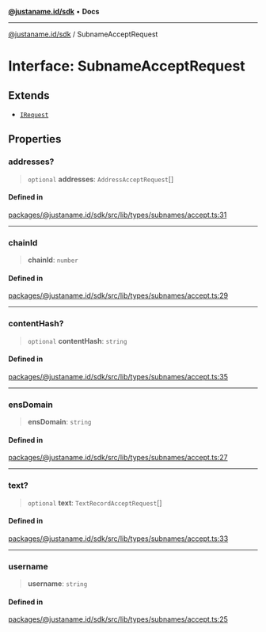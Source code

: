 [**@justaname.id/sdk**](../README.md) • **Docs**

***

[@justaname.id/sdk](../globals.md) / SubnameAcceptRequest

# Interface: SubnameAcceptRequest

## Extends

- [`IRequest`](IRequest.md)

## Properties

### addresses?

> `optional` **addresses**: `AddressAcceptRequest`[]

#### Defined in

[packages/@justaname.id/sdk/src/lib/types/subnames/accept.ts:31](https://github.com/JustaName-id/JustaName-sdk/blob/626b4b68604f3125538c424811e641247a5bd58d/packages/@justaname.id/sdk/src/lib/types/subnames/accept.ts#L31)

***

### chainId

> **chainId**: `number`

#### Defined in

[packages/@justaname.id/sdk/src/lib/types/subnames/accept.ts:29](https://github.com/JustaName-id/JustaName-sdk/blob/626b4b68604f3125538c424811e641247a5bd58d/packages/@justaname.id/sdk/src/lib/types/subnames/accept.ts#L29)

***

### contentHash?

> `optional` **contentHash**: `string`

#### Defined in

[packages/@justaname.id/sdk/src/lib/types/subnames/accept.ts:35](https://github.com/JustaName-id/JustaName-sdk/blob/626b4b68604f3125538c424811e641247a5bd58d/packages/@justaname.id/sdk/src/lib/types/subnames/accept.ts#L35)

***

### ensDomain

> **ensDomain**: `string`

#### Defined in

[packages/@justaname.id/sdk/src/lib/types/subnames/accept.ts:27](https://github.com/JustaName-id/JustaName-sdk/blob/626b4b68604f3125538c424811e641247a5bd58d/packages/@justaname.id/sdk/src/lib/types/subnames/accept.ts#L27)

***

### text?

> `optional` **text**: `TextRecordAcceptRequest`[]

#### Defined in

[packages/@justaname.id/sdk/src/lib/types/subnames/accept.ts:33](https://github.com/JustaName-id/JustaName-sdk/blob/626b4b68604f3125538c424811e641247a5bd58d/packages/@justaname.id/sdk/src/lib/types/subnames/accept.ts#L33)

***

### username

> **username**: `string`

#### Defined in

[packages/@justaname.id/sdk/src/lib/types/subnames/accept.ts:25](https://github.com/JustaName-id/JustaName-sdk/blob/626b4b68604f3125538c424811e641247a5bd58d/packages/@justaname.id/sdk/src/lib/types/subnames/accept.ts#L25)
